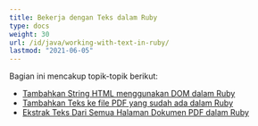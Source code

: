 ```yaml
---
title: Bekerja dengan Teks dalam Ruby
type: docs
weight: 30
url: /id/java/working-with-text-in-ruby/
lastmod: "2021-06-05"
---
```


Bagian ini mencakup topik-topik berikut:

- [Tambahkan String HTML menggunakan DOM dalam Ruby](/pdf/id/java/add-html-string-using-dom-in-ruby/)
- [Tambahkan Teks ke file PDF yang sudah ada dalam Ruby](/pdf/id/java/add-text-to-an-existing-pdf-file-in-ruby/)
- [Ekstrak Teks Dari Semua Halaman Dokumen PDF dalam Ruby](/pdf/id/java/extract-text-from-all-the-pages-of-a-pdf-document-in-ruby/)
